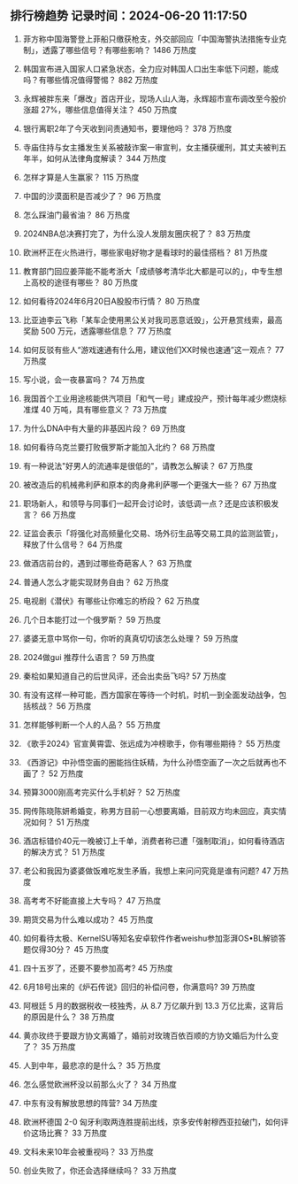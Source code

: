 
## 排行榜趋势 记录时间：2024-06-20 11:17:50
  
  1. 菲方称中国海警登上菲船只缴获枪支，外交部回应「中国海警执法措施专业克制」，透露了哪些信号？有哪些影响？ 1486 万热度
    
  2. 韩国宣布进入国家人口紧急状态，全力应对韩国人口出生率低下问题，能成吗？有哪些情况值得警惕？ 882 万热度
    
  3. 永辉被胖东来「爆改」首店开业，现场人山人海，永辉超市宣布调改至今股价涨超 27%，哪些信息值得关注？ 450 万热度
    
  4. 银行离职2年了今天收到问责通知书，要理他吗？ 378 万热度
    
  5. 寺庙住持与女主播发生关系被敲诈案一审宣判，女主播获缓刑，其丈夫被判五年半，如何从法律角度解读？ 344 万热度
    
  6. 怎样才算是人生赢家？ 115 万热度
    
  7. 中国的沙漠面积是否减少了？ 96 万热度
    
  8. 怎么踩油门最省油？ 86 万热度
    
  9. 2024NBA总决赛打完了，为什么没人发朋友圈庆祝了？ 83 万热度
    
  10. 欧洲杯正在火热进行，哪些家电好物才是看球时的最佳搭档？ 81 万热度
    
  11. 教育部门回应姜萍能不能考浙大「成绩够考清华北大都是可以的」，中专生想上高校的途径有哪些？ 80 万热度
    
  12. 如何看待2024年6月20日A股股市行情？ 80 万热度
    
  13. 比亚迪李云飞称「某车企使用黑公关对我司恶意诋毁」，公开悬赏线索，最高奖励 500 万元，透露哪些信息？ 77 万热度
    
  14. 如何反驳有些人“游戏速通有什么用，建议他们XX时候也速通”这一观点？ 77 万热度
    
  15. 写小说，会一夜暴富吗？ 74 万热度
    
  16. 我国首个工业用途核能供汽项目「和气一号」建成投产，预计每年减少燃烧标准煤 40 万吨，具有哪些意义？ 73 万热度
    
  17. 为什么DNA中有大量的非基因片段？ 69 万热度
    
  18. 如何看待乌克兰要打败俄罗斯才能加入北约？ 68 万热度
    
  19. 有一种说法"好男人的流通率是很低的"，请教怎么解读？ 67 万热度
    
  20. 被改造后的机械弗利萨和原本的肉身弗利萨哪一个更强大一些？ 67 万热度
    
  21. 职场新人，和领导与同事们一起开会讨论时，该低调一点？还是应该积极发言？ 66 万热度
    
  22. 证监会表示「将强化对高频量化交易、场外衍生品等交易工具的监测监管」，释放了什么信号？ 64 万热度
    
  23. 做酒店前台的，遇到过哪些奇葩客人？ 63 万热度
    
  24. 普通人怎么才能实现财务自由？ 62 万热度
    
  25. 电视剧《潜伏》有哪些让你难忘的桥段？ 62 万热度
    
  26. 几个日本能打过一个俄罗斯？ 59 万热度
    
  27. 婆婆无意中骂你一句，你听的真真切切该怎么处理？ 59 万热度
    
  28. 2024做gui 推荐什么语言？ 59 万热度
    
  29. 秦桧如果知道自己的后世风评，还会出卖岳飞吗? 57 万热度
    
  30. 有没有这样一种可能，西方国家在等待一个时机，时机一到全面发动战争，包括核战？ 56 万热度
    
  31. 怎样能够判断一个人的人品？ 55 万热度
    
  32. 《歌手2024》官宣黄霄雲、张远成为冲榜歌手，你有哪些期待？ 55 万热度
    
  33. 《西游记》中孙悟空画的圈能挡住妖精，为什么孙悟空画了一次之后就再也不画了？ 52 万热度
    
  34. 预算3000刚高考完买什么手机好？ 52 万热度
    
  35. 网传陈晓陈妍希婚变，称男方目前一心想要离婚，目前双方均未回应，真实情况如何？ 51 万热度
    
  36. 酒店标错价40元一晚被订上千单，消费者称已遭「强制取消」，如何看待酒店的解决方式？ 51 万热度
    
  37. 老公和我因为婆婆做饭难吃发生矛盾，我想上来问问究竟是谁有问题? 47 万热度
    
  38. 高考考不好能直接上大专吗？ 47 万热度
    
  39. 期货交易为什么难以成功？ 45 万热度
    
  40. 如何看待太极、KernelSU等知名安卓软件作者weishu参加澎湃OS•BL解锁答题仅得30分？ 45 万热度
    
  41. 四十五岁了，还要不要参加高考? 45 万热度
    
  42. 6月18号出来的《炉石传说》回归的补偿问卷，你满意吗? 39 万热度
    
  43. 阿根廷 5 月的数据税收一枝独秀，从 8.7 万亿飙升到 13.3 万亿比索，这背后的原因是什么？ 38 万热度
    
  44. 黄亦玫终于要跟方协文离婚了，婚前对玫瑰百依百顺的方协文婚后为什么变了？ 35 万热度
    
  45. 人到中年，最悲凉的是什么？ 35 万热度
    
  46. 怎么感觉欧洲杯没以前那么火了？ 34 万热度
    
  47. 中东有没有解放思想的阵营? 34 万热度
    
  48. 欧洲杯德国 2-0 匈牙利取两连胜提前出线，京多安传射穆西亚拉破门，如何评价这场比赛？ 33 万热度
    
  49. 文科未来10年会被重视吗？ 33 万热度
    
  50. 创业失败了，你还会选择继续吗？ 33 万热度
    